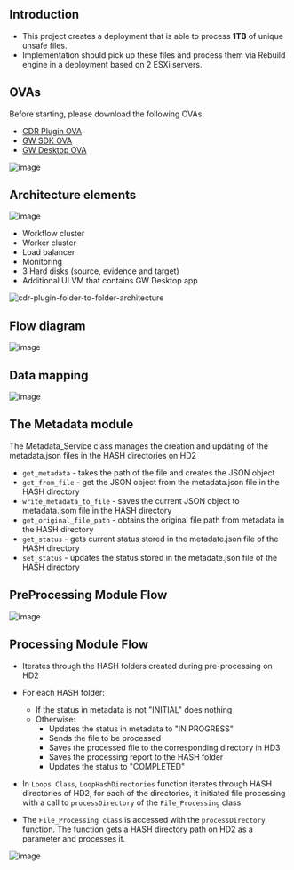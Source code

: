 ## Introduction 

- This project creates a deployment that is able to process **1TB** of unique unsafe files. 
- Implementation should pick up these files and process them via Rebuild engine in a deployment based on 2 ESXi servers.

## OVAs

Before starting, please download the following OVAs:
- [CDR Plugin OVA](https://glasswall-sow-ova.s3-eu-west-1.amazonaws.com/vms/cdr-plugin/cdr-plugin-b73865fe7ee0451a96e74b2106c6e17d36c66c6f-32.ova)
- [GW SDK OVA](https://glasswall-sow-ova.s3-eu-west-1.amazonaws.com/ova/centos-offline-csapi.ova )
- [GW Desktop OVA](https://glasswall-sow-ova.s3-eu-west-1.amazonaws.com/ova/OfflineDesktopVM.ova)

![image](https://user-images.githubusercontent.com/70108899/114180791-f9a18180-9940-11eb-8e7a-4f6e5f0528e5.png)

## Architecture elements

![image](https://user-images.githubusercontent.com/70108899/114180848-12119c00-9941-11eb-8cbe-5a1b4ba544c1.png)

- Workflow cluster
- Worker cluster
- Load balancer
- Monitoring
- 3 Hard disks (source, evidence and target)
- Additional UI VM that contains GW Desktop app

![cdr-plugin-folder-to-folder-architecture](https://user-images.githubusercontent.com/70108899/113837900-907a0c80-978e-11eb-8ad6-2fc862ee1821.png)


## Flow diagram

![image](https://user-images.githubusercontent.com/70108899/113400135-a314d000-93a1-11eb-8b5f-5d9fb3679264.png)

## Data mapping

![image](https://user-images.githubusercontent.com/70108899/113837649-57da3300-978e-11eb-8ac6-77ef13db2562.png)

## The Metadata module

The Metadata_Service class manages the creation and updating of the metadata.json files in the HASH directories on HD2

- `get_metadata` - takes the path of the file and creates the JSON object
- `get_from_file` - get the JSON object from the metadata.json file in the HASH directory
- `write_metadata_to_file` - saves the current JSON object to metadata.jsom file in the HASH directory
- `get_original_file_path` - obtains the original file path from metadata in the HASH directory
- `get_status` - gets current status stored in the metadate.json file of the HASH directory 
- `set_status` - updates the status stored in the metadate.json file of the HASH directory 

## PreProcessing Module Flow

![image](https://user-images.githubusercontent.com/70108899/113837515-38dba100-978e-11eb-9d82-8f6c32688ca5.png)

## Processing Module Flow

- Iterates through the HASH folders created during pre-processing on HD2
- For each HASH folder:
    - If the status in metadata is not "INITIAL" does nothing
    - Otherwise:
        - Updates the status in metadata to "IN PROGRESS"
        - Sends the file to be processed
        - Saves the processed file to the corresponding directory in HD3
        - Saves the processing report to the HASH folder
        - Updates the status to "COMPLETED"

- In `Loops Class`, `LoopHashDirectories` function iterates through HASH directories of HD2, for each of the directories, it initiated file processing with a call to `processDirectory` of the `File_Processing` class

- The `File_Processing class` is accessed with the `processDirectory` function. The function gets a HASH directory path on HD2 as a parameter and processes it.

![image](https://user-images.githubusercontent.com/70108899/113837363-0df14d00-978e-11eb-89f2-a7046e7b8ddb.png)

